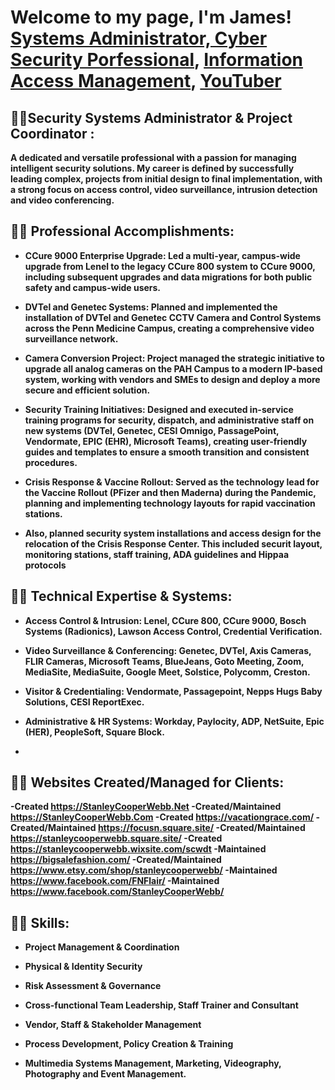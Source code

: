 <h1>Welcome to my page, I'm James! <br/><a href="https://github.com/sirjmwest2/">Systems Administrator, Cyber Security Porfessional</a>, <a href="https://www.linkedin.com/in/sirjmwest2/">Information Access Management</a>, <a "Cyber Security Professional"</a> <a href="https://www.youtube.com/">YouTuber</a> </h1>

<h2>👨‍💻Security Systems Administrator & Project Coordinator :</h2>

<b>A dedicated and versatile professional with a passion for managing intelligent security solutions. My career is defined by successfully leading complex, projects from initial design to final implementation, with a strong focus on access control, video surveillance, intrusion detection and video conferencing.

<h2>👨‍💻 Professional Accomplishments:</h2>

- <b>CCure 9000 Enterprise Upgrade: Led a multi-year, campus-wide upgrade from Lenel to the legacy CCure 800 system to CCure 9000, including subsequent upgrades and data migrations for both public safety and campus-wide users.

- <b>DVTel and Genetec Systems: Planned and implemented the installation of DVTel and Genetec CCTV Camera and Control Systems across the Penn Medicine Campus, creating a comprehensive video surveillance network.

- <b>Camera Conversion Project: Project managed the strategic initiative to upgrade all analog cameras on the PAH Campus to a modern IP-based system, working with vendors and SMEs to design and deploy a more secure and efficient solution.

- <b>Security Training Initiatives: Designed and executed in-service training programs for security, dispatch, and administrative staff on new systems (DVTel, Genetec, CESI Omnigo, PassagePoint, Vendormate, EPIC (EHR), Microsoft Teams), creating user-friendly guides and templates to ensure a smooth transition and consistent procedures.

- <b>Crisis Response & Vaccine Rollout: Served as the technology lead for the Vaccine Rollout (PFizer and then Maderna) during the Pandemic, planning and implementing technology layouts for rapid vaccination stations.

- <b>Also, planned security system installations and access design for the relocation of the Crisis Response Center. This included securit layout, monitoring stations, staff training, ADA guidelines and Hippaa protocols

<h2>👨‍💻 Technical Expertise & Systems:</h2>

- <b>Access Control & Intrusion: Lenel, CCure 800, CCure 9000, Bosch Systems (Radionics), Lawson Access Control, Credential Verification.

- <b>Video Surveillance & Conferencing: Genetec, DVTel, Axis Cameras, FLIR Cameras, Microsoft Teams, BlueJeans, Goto Meeting, Zoom, MediaSite, MediaSuite, Google Meet, Solstice, Polycomm, Creston.

- <b>Visitor & Credentialing: Vendormate, Passagepoint, Nepps Hugs Baby Solutions, CESI ReportExec.

- <b>Administrative & HR Systems: Workday, Paylocity, ADP, NetSuite, Epic (HER), PeopleSoft, Square Block.
- 
<h2>👨‍💻 Websites Created/Managed for Clients:</h2>

-Created https://StanleyCooperWebb.Net
-Created/Maintained https://StanleyCooperWebb.Com
-Created https://vacationgrace.com/
-Created/Maintained https://focusn.square.site/
-Created/Maintained https://stanleycooperwebb.square.site/
-Created https://stanleycooperwebb.wixsite.com/scwdt
-Maintained https://bigsalefashion.com/
-Created/Maintained https://www.etsy.com/shop/stanleycooperwebb/
-Maintained https://www.facebook.com/FNFlair/
-Maintained https://www.facebook.com/StanleyCooperWebb/

<h2>👨‍💻 Skills:</h2>

- <b>Project Management & Coordination

- <b>Physical & Identity Security

- <b>Risk Assessment & Governance

- <b>Cross-functional Team Leadership, Staff Trainer and Consultant

- <b>Vendor, Staff & Stakeholder Management

- <b>Process Development, Policy Creation & Training

- <b>Multimedia Systems Management, Marketing, Videography, Photography and Event Management.

